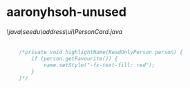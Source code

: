 # aaronyhsoh-unused
###### \java\seedu\address\ui\PersonCard.java
``` java
    /*private void highlightName(ReadOnlyPerson person) {
        if (person.getFavourite()) {
            name.setStyle("-fx-text-fill: red");
        }
    }*/
```
